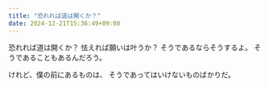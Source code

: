 ```yaml
---
title: "恐れれば道は開くか？"
date: 2024-12-21T15:36:49+09:00
---
```

恐れれば道は開くか？
怯えれば願いは叶うか？
そうであるならそうするよ。
そうであることもあるんだろう。

けれど、僕の前にあるものは、
そうであってはいけないものばかりだ。
